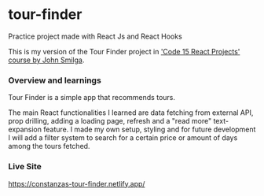 # tour-finder
Practice project made with React Js and React Hooks

This is my version of the Tour Finder project in ['Code 15 React Projects' course by John Smilga](https://youtu.be/a_7Z7C_JCyo).

### Overview and learnings
Tour Finder is a simple app that recommends tours.

The main React functionalities I learned are data fetching from external API, prop drilling, adding a loading page, refresh and a "read more" text-expansion feature.
I made my own setup, styling and for future development I will add a filter system to search for a certain price or amount of days among the tours fetched.

### Live Site
https://constanzas-tour-finder.netlify.app/



